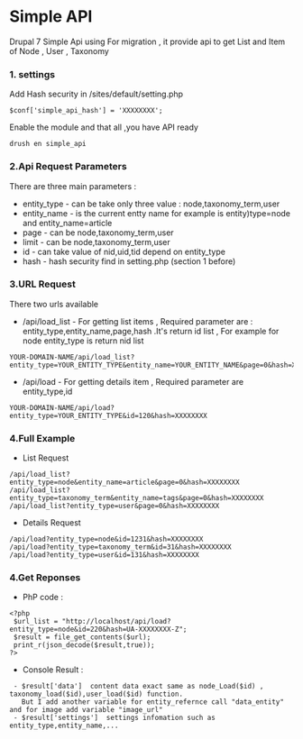 # Simple API
Drupal 7 Simple Api using For migration , it provide api to get List and Item of Node , User , Taxonomy
### 1. settings
Add Hash security in /sites/default/setting.php
```
$conf['simple_api_hash'] = 'XXXXXXXX';
```
Enable the module and that all ,you have API ready
```
drush en simple_api
```
### 2.Api Request Parameters
There are three main parameters :
* entity_type -  can be take only three value : node,taxonomy_term,user
* entity_name - is the current entty name for example is entity)type=node and entity_name=article
* page - can be  node,taxonomy_term,user
* limit - can be  node,taxonomy_term,user
* id - can take value of nid,uid,tid depend on entity_type
* hash - hash security find in setting.php (section 1 before)

### 3.URL Request 
There two urls available   
* /api/load_list  - For getting list items , Required parameter are : entity_type,entity_name,page,hash .It's return id list , 
  For example for node entity_type is return nid list 
```
YOUR-DOMAIN-NAME/api/load_list?entity_type=YOUR_ENTITY_TYPE&entity_name=YOUR_ENTITY_NAME&page=0&hash=XXXXXXXX
```  
* /api/load - For getting details item , Required parameter are entity_type,id
```
YOUR-DOMAIN-NAME/api/load?entity_type=YOUR_ENTITY_TYPE&id=120&hash=XXXXXXXX
```
### 4.Full Example
* List Request
```
/api/load_list?entity_type=node&entity_name=article&page=0&hash=XXXXXXXX
/api/load_list?entity_type=taxonomy_term&entity_name=tags&page=0&hash=XXXXXXXX
/api/load_list?entity_type=user&page=0&hash=XXXXXXXX
```  
* Details Request
```
/api/load?entity_type=node&id=1231&hash=XXXXXXXX
/api/load?entity_type=taxonomy_term&id=31&hash=XXXXXXXX
/api/load?entity_type=user&id=131&hash=XXXXXXXX
```  
### 4.Get Reponses

* PhP code : 
```  
<?php 
 $url_list = "http://localhost/api/load?entity_type=node&id=220&hash=UA-XXXXXXXX-Z";
 $result = file_get_contents($url);
 print_r(json_decode($result,true));
?>
``` 
* Console Result :
```
 - $result['data']  content data exact same as node_Load($id) , taxonomy_load($id),user_load($id) function.
   But I add another variable for entity_refernce call "data_entity" and for image add variable "image_url"
 - $result['settings']  settings infomation such as entity_type,entity_name,...
 ``` 

